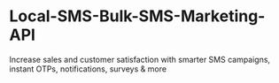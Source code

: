 # Local-SMS-Bulk-SMS-Marketing-API
Increase sales and customer satisfaction with smarter SMS campaigns, instant OTPs, notifications, surveys &amp; more
